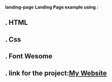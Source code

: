 **landing-page**
**Landing Page example using :**
## . HTML
## . Css
## . Font Wesome
## . link for the project:[My Website]( https://amani-abt.github.io/landing-page/.)
